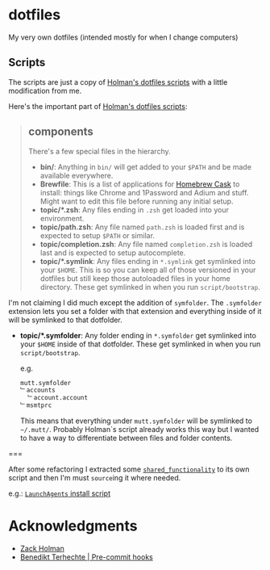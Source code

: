 # dotfiles
My very own dotfiles (intended mostly for when I change computers)

## Scripts

The scripts are just a copy of [Holman's dotfiles scripts][holman] with a little modification from me.

Here's the important part of [Holman's dotfiles scripts][holman]:

>## components
>
>There's a few special files in the hierarchy.
>
>- **bin/**: Anything in `bin/` will get added to your `$PATH` and be made
  available everywhere.
>- **Brewfile**: This is a list of applications for [Homebrew Cask](http://caskroom.io) to install: things like Chrome and 1Password and Adium and stuff. Might want to edit this file before running any initial setup.
>- **topic/\*.zsh**: Any files ending in `.zsh` get loaded into your
  environment.
>- **topic/path.zsh**: Any file named `path.zsh` is loaded first and is
  expected to setup `$PATH` or similar.
>- **topic/completion.zsh**: Any file named `completion.zsh` is loaded
  last and is expected to setup autocomplete.
>- **topic/\*.symlink**: Any files ending in `*.symlink` get symlinked into
  your `$HOME`. This is so you can keep all of those versioned in your dotfiles
  but still keep those autoloaded files in your home directory. These get
  symlinked in when you run `script/bootstrap`.

I'm not claiming I did much except the addition of `symfolder`.
The `.symfolder` extension lets you set a folder with that extension and everything inside of it will be symlinked to that dotfolder.

- **topic/\*.symfolder**: Any folder ending in `*.symfolder` get symlinked into
  your `$HOME` inside of that dotfolder. 
  These get symlinked in when you run `script/bootstrap`.
  
  e.g.
  ```bash
  mutt.symfolder
  ﹂accounts
    ﹂account.account
  ﹂msmtprc
  ```
  
  This means that everything under `mutt.symfolder` will be symlinked to `~/.mutt/`.
  Probably Holman`s script already works this way but I wanted to have a way to differentiate between files and folder contents.

===

After some refactoring I extracted some [`shared_functionality`](script/shared_functionality) to its own script and then I'm must `source`ing it where needed.

e.g.:
[`LaunchAgents` install script](osx/LaunchAgents/install.sh#L3:L5)

# Acknowledgments
* [Zack Holman][holman]
* [Benedikt Terhechte | Pre-commit hooks][hooks]

[holman]:https://github.com/holman/dotfiles
[hooks]:http://appventure.me/2016/04/04/prevent-accidental-test-code-commits/
